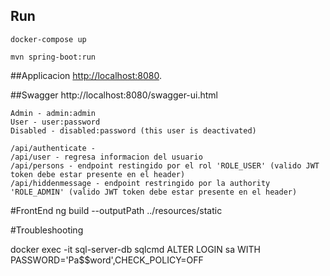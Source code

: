 
## Run
`docker-compose up`

`mvn spring-boot:run`

##Applicacion 
[http://localhost:8080](http://localhost:8080).

##Swagger 
http://localhost:8080/swagger-ui.html

```
Admin - admin:admin
User - user:password
Disabled - disabled:password (this user is deactivated)
```

```
/api/authenticate - 
/api/user - regresa informacion del usuario
/api/persons - endpoint restingido por el rol 'ROLE_USER' (valido JWT token debe estar presente en el header)
/api/hiddenmessage - endpoint restringido por la authority 'ROLE_ADMIN' (valido JWT token debe estar presente en el header)
```

#FrontEnd
ng build --outputPath ../resources/static

#Troubleshooting


docker exec -it sql-server-db sqlcmd
ALTER LOGIN sa WITH PASSWORD='Pa$$word',CHECK_POLICY=OFF